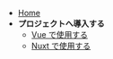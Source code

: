 * [Home](/)
* **プロジェクトへ導入する**
  * [Vue で使用する](/get-started/with-vue)
  * [Nuxt で使用する](/get-started/with-nuxt)